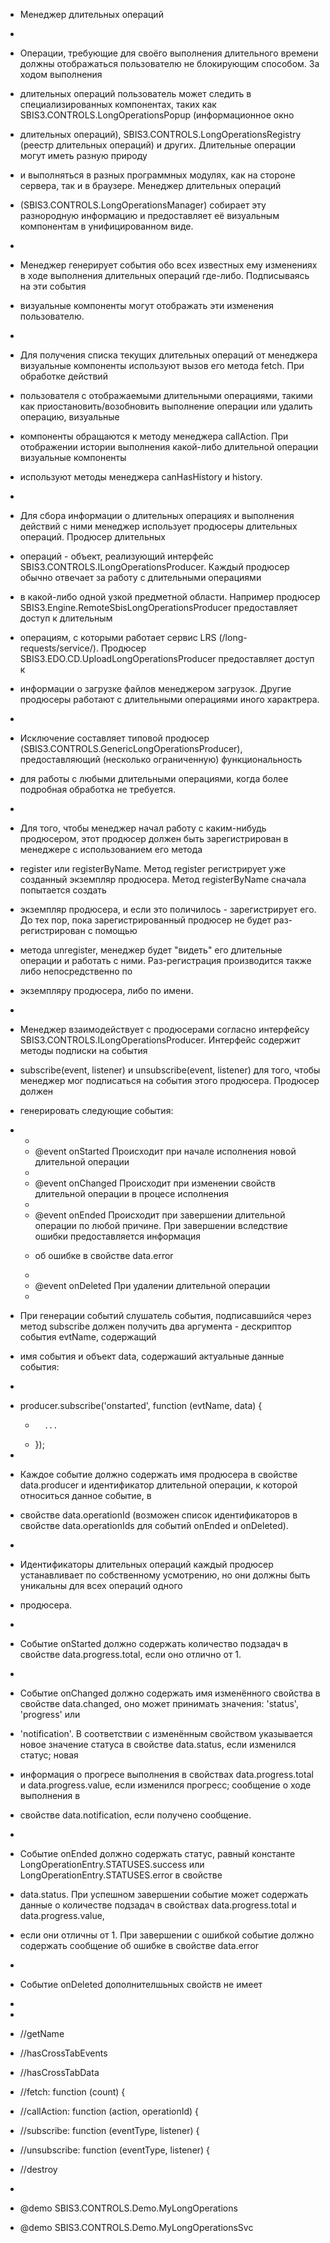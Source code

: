  * Менеджер длительных операций
 *
 * Операции, требующие для своёго выполнения длительного времени должны отображаться пользователю не блокирующим способом. За ходом выполнения
 * длительных операций пользователь может следить в специализированных компонентах, таких как SBIS3.CONTROLS.LongOperationsPopup (информационное окно
 * длительных операций), SBIS3.CONTROLS.LongOperationsRegistry (реестр длительных операций) и других. Длительные операции могут иметь разную природу
 * и выполняться в разных программных модулях, как на стороне сервера, так и в браузере. Менеджер длительных операций
 * (SBIS3.CONTROLS.LongOperationsManager) собирает эту разнородную информацию и предоставляет её визуальным компонентам в унифицированном виде.
 * <br/>
 * Менеджер генерирует события обо всех известных ему изменениях в ходе выполнения длительных операций где-либо. Подписываясь на эти события
 * визуальные компоненты могут отображать эти изменения пользователю.
 * <br/>
 * Для получения списка текущих длительных операций от менеджера визуальные компоненты используют вызов его метода fetch. При обработке действий
 * пользователя с отображаемыми длительными операциями, такими как приостановить/возобновить выполнение операции или удалить операцию, визуальные
 * компоненты обращаются к методу менеджера callAction. При отображении истории выполнения какой-либо длительной операции визуальные компоненты
 * используют методы менеджера canHasHistory и history.
 * <br/>
 * Для сбора информации о длительных операциях и выполнения действий с ними менеджер использует продюсеры длительных операций. Продюсер длительных
 * операций - объект, реализующий интерфейс SBIS3.CONTROLS.ILongOperationsProducer. Каждый продюсер обычно отвечает за работу с длительными операциями
 * в какой-либо одной узкой предметной области. Например продюсер SBIS3.Engine.RemoteSbisLongOperationsProducer предоставляет доступ к длительным
 * операциям, с которыми работает сервис LRS (/long-requests/service/). Продюсер SBIS3.EDO.CD.UploadLongOperationsProducer предоставляет доступ к
 * информации о загрузке файлов менеджером загрузок. Другие продюсеры работают с длительными операциями иного характрера.
 * <br/>
 * Исключение составляет типовой продюсер (SBIS3.CONTROLS.GenericLongOperationsProducer), предоставляющий (несколько ограниченную) функциональность
 * для работы с любыми длительными операциями, когда более подробная обработка не требуется.
 * <br/>
 * Для того, чтобы менеджер начал работу с каким-нибудь продюсером, этот продюсер должен быть зарегистрирован в менеджере с использованием его метода
 * register или registerByName. Метод register регистрирует уже созданный экземпляр продюсера. Метод registerByName сначала попытается создать
 * экземпляр продюсера, и если это поличилось - зарегистрирует его. До тех пор, пока зарегистрированный продюсер не будет раз-регистрирован с помощью
 * метода unregister, менеджер будет "видеть" его длительные операции и работать с ними. Раз-регистрация производится также либо непосредственно по
 * экземпляру продюсера, либо по имени.
 * <br/>
 * Менеджер взаимодействует с продюсерами согласно интерфейсу SBIS3.CONTROLS.ILongOperationsProducer. Интерфейс содержит методы подписки на события
 * subscribe(event, listener) и unsubscribe(event, listener) для того, чтобы менеджер мог подписаться на события этого продюсера. Продюсер должен
 * генерировать следующие события:
 * <ul>
 *    <li>@event onStarted Происходит при начале исполнения новой длительной операции</li>
 *    <li>@event onChanged Происходит при изменении свойств длительной операции в процесе исполнения</li>
 *    <li>@event onEnded Происходит при завершении длительной операции по любой причине. При завершении вследствие ошибки предоставляется информация
 *    об ошибке в свойстве data.error</li>
 *    <li>@event onDeleted При удалении длительной операции</li>
 * </ul>
 * При генерации событий слушатель события, подписавшийся через метод subscribe должен получить два аргумента - дескриптор события evtName, содержащий
 * имя события и объект data, содержаший актуальные данные события:
 * <pre>
 *    producer.subscribe('onstarted', function (evtName, data) {
       *       ...
       *    });
 * </pre>
 * Каждое событие должно содержать имя продюсера в свойстве data.producer и идентификатор длительной операции, к которой относиться данное событие, в
 * свойстве data.operationId (возможен список идентификаторов в свойстве data.operationIds для событий onEnded и onDeleted).
 * <br/>
 * Идентификаторы длительных операций каждый продюсер устанавливает по собственному усмотрению, но они должны быть уникальны для всех операций одного
 * продюсера.
 * <br/>
 * Событие onStarted должно содержать количество подзадач в свойстве data.progress.total, если оно отлично от 1.
 * <br/>
 * Событие onChanged должно содержать имя изменённого свойства в свойстве data.changed, оно может принимать значения: 'status', 'progress' или
 * 'notification'. В соответствии с изменённым свойством указывается новое значение статуса в свойстве data.status, если изменился статус; новая
 * информация о прогресе выполнения в свойствах data.progress.total и data.progress.value, если изменился прогресс; сообщение о ходе выполнения в
 * свойстве data.notification, если получено сообщение.
 * <br/>
 * Событие onEnded должно содержать статус, равный константе LongOperationEntry.STATUSES.success или LongOperationEntry.STATUSES.error в свойстве
 * data.status. При успешном завершении событие может содержать данные о количестве подзадач в свойствах data.progress.total и data.progress.value,
 * если они отличны от 1. При завершении с ошибкой событие должно содержать сообщение об ошибке в свойстве data.error
 * <br/>
 * Событие onDeleted дополнителшьных свойств не имеет
 * <br/>
 *

 * //getName
 * //hasCrossTabEvents
 * //hasCrossTabData
 * //fetch: function (count) {
 * //callAction: function (action, operationId) {
 * //subscribe: function (eventType, listener) {
 * //unsubscribe: function (eventType, listener) {
 * //destroy

  *
  * @demo SBIS3.CONTROLS.Demo.MyLongOperations
  * @demo SBIS3.CONTROLS.Demo.MyLongOperationsSvc
